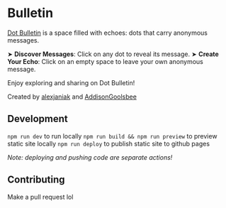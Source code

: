 # Bulletin

[Dot Bulletin](https://dotbulletin.com) is a space filled with echoes: dots that carry anonymous messages.

➤ **Discover Messages**: Click on any dot to reveal its message.
➤ **Create Your Echo**: Click on an empty space to leave your own anonymous message.

Enjoy exploring and sharing on Dot Bulletin!

Created by [alexjaniak](https://github.com/alexjaniak) and [AddisonGoolsbee](https://github.com/AddisonGoolsbee)

## Development

`npm run dev` to run locally
`npm run build && npm run preview` to preview static site locally
`npm run deploy` to publish static site to github pages

*Note: deploying and pushing code are separate actions!*

## Contributing

Make a pull request lol
